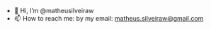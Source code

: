 - 👋 Hi, I’m @matheusilveiraw
- 📫 How to reach me: by my email: matheus.silveiraw@gmail.com

<!---
matheusilveiraw/matheusilveiraw is a ✨ special ✨ repository because its `README.md` (this file) appears on your GitHub profile.
You can click the Preview link to take a look at your changes.
--->

